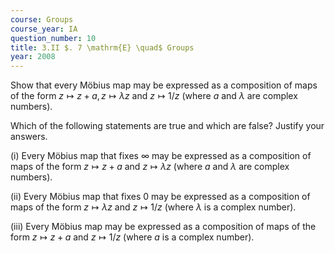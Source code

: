 ```yaml
---
course: Groups
course_year: IA
question_number: 10
title: 3.II $. 7 \mathrm{E} \quad$ Groups
year: 2008
---
```



Show that every Möbius map may be expressed as a composition of maps of the form $z \mapsto z+a, z \mapsto \lambda z$ and $z \mapsto 1 / z$ (where $a$ and $\lambda$ are complex numbers).

Which of the following statements are true and which are false? Justify your answers.

(i) Every Möbius map that fixes $\infty$ may be expressed as a composition of maps of the form $z \mapsto z+a$ and $z \mapsto \lambda z$ (where $a$ and $\lambda$ are complex numbers).

(ii) Every Möbius map that fixes 0 may be expressed as a composition of maps of the form $z \mapsto \lambda z$ and $z \mapsto 1 / z$ (where $\lambda$ is a complex number).

(iii) Every Möbius map may be expressed as a composition of maps of the form $z \mapsto z+a$ and $z \mapsto 1 / z$ (where $a$ is a complex number).